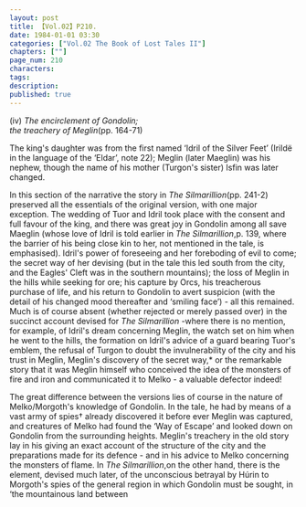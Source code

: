 ```yaml
---
layout: post
title: 【Vol.02】P210.
date: 1984-01-01 03:30
categories: ["Vol.02 The Book of Lost Tales II"]
chapters: [""]
page_num: 210
characters: 
tags: 
description: 
published: true
---
```


<p style="text-indent: 0;">
(iv)    <I>The encirclement of Gondolin;<BR>the treachery of Meglin</I>(pp. 164-71)
</p>

The king's daughter was from the first named ‘Idril of the Silver Feet’ (Irildë in the language of the ‘Eldar’, note 22); Meglin (later Maeglin) was his nephew, though the name of his mother (Turgon's sister) Isfin was later changed.

In this section of the narrative the story in <I>The Silmarillion</I>(pp. 241-2) preserved all the essentials of the original version, with one major exception. The wedding of Tuor and Idril took place with the consent and full favour of the king, and there was great joy in Gondolin among all save Maeglin (whose love of Idril is told earlier in <I>The Silmarillion</I>,p. 139, where the barrier of his being close kin to her, not mentioned in the tale, is emphasised). Idril's power of foreseeing and her foreboding of evil to come; the secret way of her devising (but in the tale this led south from the city, and the Eagles' Cleft was in the southern mountains); the loss of Meglin in the hills while seeking for ore; his capture by Orcs, his treacherous purchase of life, and his return to Gondolin to avert suspicion (with the detail of his changed mood thereafter and ‘smiling face’) - all this remained. Much is of course absent (whether rejected or merely passed over) in the succinct account devised for <I>The Silmarillion -</I>where there is no mention, for example, of Idril's dream concerning Meglin, the watch set on him when he went to the hills, the formation on Idril's advice of a guard bearing Tuor's emblem, the refusal of Turgon to doubt the invulnerability of the city and his trust in Meglin, Meglin's discovery of the secret way,\* or the remarkable story that it was Meglin himself who conceived the idea of the monsters of fire and iron and communicated it to Melko - a valuable defector indeed!

The great difference between the versions lies of course in the nature of Melko/Morgoth's knowledge of Gondolin. In the tale, he had by means of a vast army of spies† already discovered it before ever Meglin was captured, and creatures of Melko had found the ‘Way of Escape’ and looked down on Gondolin from the surrounding heights. Meglin's treachery in the old story lay in his giving an exact account of the structure of the city and the preparations made for its defence - and in his advice to Melko concerning the monsters of flame. In <I>The Silmarillion</I>,on the other hand, there is the element, devised much later, of the unconscious betrayal by Húrin to Morgoth's spies of the general region in which Gondolin must be sought, in ‘the mountainous land between

